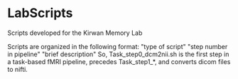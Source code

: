 # LabScripts
Scripts developed for the Kirwan Memory Lab

Scripts are organized in the following format:
  "type of script" "step number in pipeline" "brief description"
   So, Task_step0_dcm2nii.sh is the first step in a task-based fMRI pipeline, precedes Task_step1_*, and converts dicom files to nifti.
